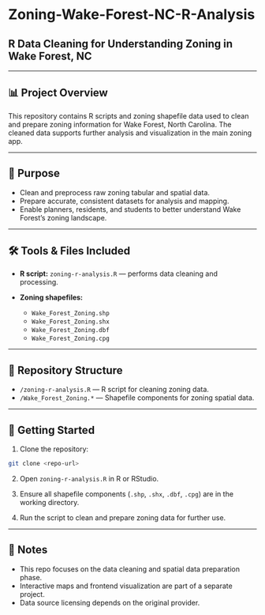 # Zoning-Wake-Forest-NC-R-Analysis

## R Data Cleaning for Understanding Zoning in Wake Forest, NC

---

## 📊 Project Overview

This repository contains R scripts and zoning shapefile data used to clean and prepare zoning information for Wake Forest, North Carolina. The cleaned data supports further analysis and visualization in the main zoning app.

---

## 🎯 Purpose

* Clean and preprocess raw zoning tabular and spatial data.
* Prepare accurate, consistent datasets for analysis and mapping.
* Enable planners, residents, and students to better understand Wake Forest’s zoning landscape.

---

## 🛠️ Tools & Files Included

* **R script:** `zoning-r-analysis.R` — performs data cleaning and processing.
* **Zoning shapefiles:**

  * `Wake_Forest_Zoning.shp`
  * `Wake_Forest_Zoning.shx`
  * `Wake_Forest_Zoning.dbf`
  * `Wake_Forest_Zoning.cpg`

---

## 📂 Repository Structure

* `/zoning-r-analysis.R` — R script for cleaning zoning data.
* `/Wake_Forest_Zoning.*` — Shapefile components for zoning spatial data.

---

## 🚀 Getting Started

1. Clone the repository:

```bash
git clone <repo-url>
```

2. Open `zoning-r-analysis.R` in R or RStudio.

3. Ensure all shapefile components (`.shp`, `.shx`, `.dbf`, `.cpg`) are in the working directory.

4. Run the script to clean and prepare zoning data for further use.

---

## 📌 Notes

* This repo focuses on the data cleaning and spatial data preparation phase.
* Interactive maps and frontend visualization are part of a separate project.
* Data source licensing depends on the original provider.
